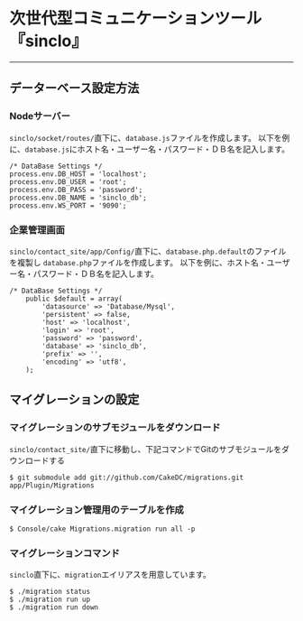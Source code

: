 # 次世代型コミュニケーションツール『sinclo』
---

## データーベース設定方法

### Nodeサーバー

`sinclo/socket/routes/`直下に、`database.js`ファイルを作成します。
以下を例に、`database.js`にホスト名・ユーザー名・パスワード・ＤＢ名を記入します。

```
/* DataBase Settings */
process.env.DB_HOST = 'localhost';
process.env.DB_USER = 'root';
process.env.DB_PASS = 'password';
process.env.DB_NAME = 'sinclo_db';
process.env.WS_PORT = '9090';
```

### 企業管理画面

`sinclo/contact_site/app/Config/`直下に、`database.php.default`のファイルを複製し `database.php`ファイルを作成します。
以下を例に、ホスト名・ユーザー名・パスワード・ＤＢ名を記入します。

```
/* DataBase Settings */
	public $default = array(
		'datasource' => 'Database/Mysql',
		'persistent' => false,
		'host' => 'localhost',
		'login' => 'root',
		'password' => 'password',
		'database' => 'sinclo_db',
		'prefix' => '',
		'encoding' => 'utf8',
	);
```

## マイグレーションの設定

### マイグレーションのサブモジュールをダウンロード

`sinclo/contact_site/`直下に移動し、下記コマンドでGitのサブモジュールをダウンロードする

```
$ git submodule add git://github.com/CakeDC/migrations.git app/Plugin/Migrations
```

### マイグレーション管理用のテーブルを作成

```
$ Console/cake Migrations.migration run all -p
```

### マイグレーションコマンド

`sinclo`直下に、`migration`エイリアスを用意しています。

```
$ ./migration status
$ ./migration run up
$ ./migration run down
```


